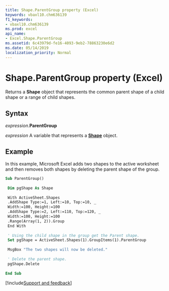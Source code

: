 ```yaml
---
title: Shape.ParentGroup property (Excel)
keywords: vbaxl10.chm636139
f1_keywords:
- vbaxl10.chm636139
ms.prod: excel
api_name:
- Excel.Shape.ParentGroup
ms.assetid: 6c43979d-fe16-4093-9eb2-78863230e6d2
ms.date: 05/14/2019
localization_priority: Normal
---
```



# Shape.ParentGroup property (Excel)

Returns a **Shape** object that represents the common parent shape of a child shape or a range of child shapes.


## Syntax

_expression_.**ParentGroup**

_expression_ A variable that represents a **[Shape](Excel.Shape.md)** object.


## Example

In this example, Microsoft Excel adds two shapes to the active worksheet and then removes both shapes by deleting the parent shape of the group.

```vb
Sub ParentGroup() 
 
 Dim pgShape As Shape 
 
 With ActiveSheet.Shapes 
 .AddShape Type:=1, Left:=10, Top:=10, _ 
 Width:=100, Height:=100 
 .AddShape Type:=2, Left:=110, Top:=120, _ 
 Width:=100, Height:=100 
 .Range(Array(1, 2)).Group 
 End With 
 
 ' Using the child shape in the group get the Parent shape. 
 Set pgShape = ActiveSheet.Shapes(1).GroupItems(1).ParentGroup 
 
 MsgBox "The two shapes will now be deleted." 
 
 ' Delete the parent shape. 
 pgShape.Delete 
 
End Sub
```




[!include[Support and feedback](~/includes/feedback-boilerplate.md)]